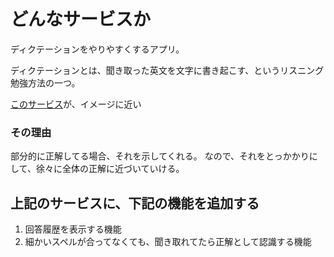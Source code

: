# どんなサービスか
ディクテーションをやりやすくするアプリ。

ディクテーションとは、聞き取った英文を文字に書き起こす、というリスニング勉強方法の一つ。

[このサービス](https://speechling.com/jp/dictation/english)が、イメージに近い

### その理由
部分的に正解してる場合、それを示してくれる。
なので、それをとっかかりにして、徐々に全体の正解に近づいていける。


## 上記のサービスに、下記の機能を追加する

1. 回答履歴を表示する機能
2. 細かいスペルが合ってなくても、聞き取れてたら正解として認識する機能
